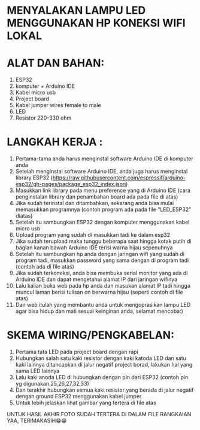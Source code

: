 # MENYALAKAN LAMPU LED MENGGUNAKAN HP KONEKSI WIFI LOKAL

# ALAT DAN BAHAN:
1. ESP32
2. komputer + Arduino IDE
3. Kabel micro usb
4. Project board
5. Kabel jumper wires female to male
6. LED
7. Resistor 220-330 ohm

# LANGKAH KERJA :
1. Pertama-tama anda harus menginstal software Arduino IDE di komputer anda
2. Setelah menginstal software Arduino IDE, anda juga harus menginstal library ESP32 (https://raw.githubusercontent.com/espressif/arduino-esp32/gh-pages/package_esp32_index.json)
3. Masukkan link library pada menu preference yang di Arduino IDE (cara penginstalan library dan penambahan board ada pada file di atas)
4. Jika sudah terinstal dan ditambahkan, sekarang anda bisa mulai memasukkan programnya (contoh program ada pada file "LED_ESP32" diatas)
5. Setelah itu sambungkan ESP32 dengan komputer menggunakan kabel micro usb
6. Upload program yang sudah di masukkan tadi ke dalam esp32 
7. Jika sudah terupload maka tunggu beberapa saat hingga kotak putih di bagian kanan bawah Arduino IDE terisi warna hijau sepenuhnya
8. Setelah itu sambungkan hp anda dengan jaringan wifi yang sudah di program tadi, masukkan password yang sama dengan di program tadi (contoh ada di file atas)
9. Jika sudah terkoneksi, anda bisa membuka serial monitor yang ada di Arduino IDE dan dapat mengetahui alamat IP dari jaringan wifinya
10. Lalu kalian buka web pada hp anda dan masukan alamat IP tadi hingga muncul laman berisi tulisan on berwarna hijau (seperti contoh di file atas)
11. Dan web itulah yang membantu anda untuk mengoprasikan lampu LED agar bisa hidup dan mati sesuai keinginan anda, selamat mencoba:)

# SKEMA WIRING/PENGKABELAN:
1. Pertama tata LED pada project board dengan rapi
2. Hubungkan salah satu kaki resistor dengan kaki katoda LED dan satu kaki lainnya ditancapkan di jalur negatif project borad, lakukan hal yang sama LED lainnya
3. Lalu kaki anoda LED di hubungkan dengan pin dari ESP32 (contoh pin yg digunakan 25,26,27,32,33)
4. Dan terakhir hubungkan semua kaki resistor yang berada di jalur negatif dengan ground ESP32 menggunakan kabel jumper
5. Untuk lebih jelaskan lihat gambar yang tertera di file atas

UNTUK HASIL AKHIR FOTO SUDAH TERTERA DI DALAM FILE RANGKAIAN YAA, TERIMAKASIH😁😁





